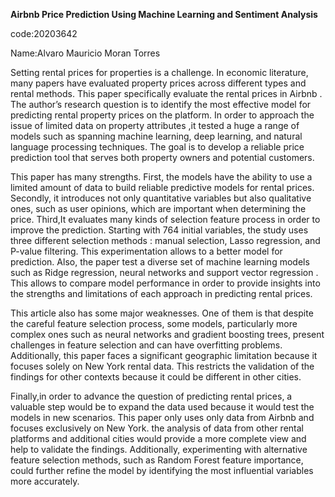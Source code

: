 **Airbnb Price Prediction Using Machine Learning and Sentiment Analysis**

code:20203642

Name:Alvaro Mauricio Moran Torres

Setting rental prices for properties is a challenge. In economic literature, many papers have evaluated property prices across different types and rental methods. This paper specifically evaluate the rental prices in Airbnb . The author’s research question is to identify the most effective model for predicting rental property prices on the platform. In order to approach the issue of limited data on property attributes ,it tested a huge a range of models such as spanning machine learning, deep learning, and natural language processing techniques. The goal is to develop a reliable price prediction tool that serves both property owners and potential customers.

This paper has many strengths. First, the models  have the ability to use a limited amount of data to build reliable predictive models for rental prices. Secondly, it introduces not only quantitative variables but also qualitative ones, such as user opinions, which are important when determining the price. Third,It evaluates many kinds of selection feature process in order to improve the prediction. Starting with 764 initial variables, the study uses three different selection methods : manual selection, Lasso regression, and P-value filtering. This experimentation allows to a better model for prediction. Also, the paper test a diverse set of machine learning models such as Ridge regression, neural networks  and support vector regression . This allows to compare model performance in order to provide insights into the strengths and limitations of each approach in predicting rental prices. 

This article also has some major weaknesses. One of them is that despite the careful feature selection process, some models, particularly more complex ones such as neural networks and gradient boosting trees, present challenges in feature selection and can have overfitting problems. Additionally, this paper faces a significant geographic limitation because it focuses solely on New York rental data. This restricts the validation of the findings for other contexts because it could be different in other cities.

Finally,in order to advance the question of predicting rental prices, a valuable step would be to expand the data used because it would test the models in new scenarios. This paper only uses only data from Airbnb and focuses exclusively on New York. the analysis of data from other rental platforms and additional cities would provide a more complete view and help to validate the findings. Additionally, experimenting with alternative feature selection methods, such as Random Forest feature importance, could further refine the model by identifying the most influential variables more accurately.
